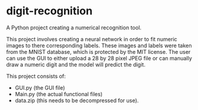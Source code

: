 # digit-recognition
A Python project creating a numerical recognition tool.


This project involves creating a neural network in order to fit numeric images to there corresponding labels. These images and labels were taken from the MNIST database, which is protected by the MIT license. The user can use the GUI to either upload a 28 by 28 pixel JPEG file or can manually draw a numeric digit and the model will predict the digit.

This project consists of:
- GUI.py (the GUI file)
- Main.py (the actual functional files)
- data.zip (this needs to be decompressed for use).

